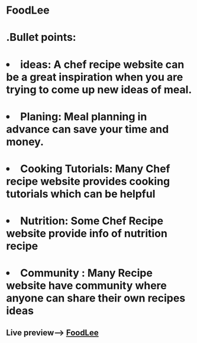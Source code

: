 # FoodLee

# .Bullet points:
# <li>ideas: A chef recipe website can be a great inspiration when you are  trying to come up new ideas of meal.</li>
# <li>Planing: Meal planning in advance can save your time and money.</li>
# <li> Cooking Tutorials: Many Chef recipe website provides cooking tutorials which can be helpful</li>
# <li>Nutrition: Some Chef Recipe website provide info of nutrition recipe</li>
# <li>Community : Many Recipe website have community where anyone can share their own recipes ideas</li>


## Live preview--> <a href="https://chef-recipe-hunter-a4be2.web.app/">FoodLee</a>